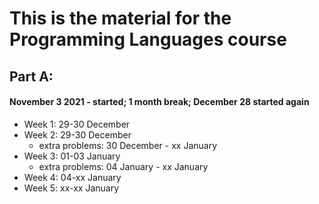 # This is the material for the Programming Languages course
## Part A:
#### November 3 2021 - started; 1 month break; December 28 started again
- Week 1: 29-30 December
- Week 2: 29-30 December
  - extra problems: 30 December - xx January
- Week 3: 01-03 January
  - extra problems: 04 January - xx January
- Week 4: 04-xx January
- Week 5: xx-xx January
